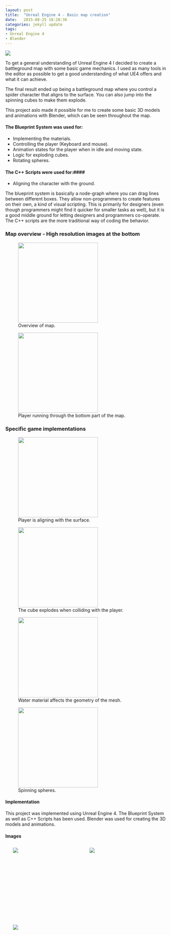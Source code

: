 ```yaml
---
layout: post
title:  "Unreal Engine 4 - Basic map creation"
date:   2015-08-25 18:28:36
categories: jekyll update
tags:
- Unreal Engine 4
- Blender
---
```


<a href="{{ page.url }}">
	<img src="{{ site.baseurl }}/assets/portfolio/unrealoverview/11.png">
</a>

To get a general understanding of Unreal Engine 4 I decided to create a battleground map with some basic game mechanics. I used as many tools in the editor as possible to get a good understanding of what UE4 offers and what it can achieve.

The final result ended up being a battleground map where you control a spider character that aligns to the surface. You can also jump into the spinning cubes to make them explode.

This project aslo made it possible for me to create some basic 3D models and animations with Blender, which can be seen throughout the map.

#### The Blueprint System was used for: ####

- Implementing the materials.
- Controlling the player (Keyboard and mouse).
- Animation states for the player when in idle and moving state.
- Logic for exploding cubes.
- Rotating spheres.

#### The C++ Scripts were used for:#### 

- Aligning the character with the ground.

The blueprint system is basically a node-graph where you can drag lines between different boxes. They allow non-programmers to create features on their own, a kind of visual scripting. This is primarily for designers (even though programmers might find it quicker for smaller tasks as well), but it is a good middle ground for letting designers and programmers co-operate. The C++ scripts are the more traditional way of coding the behavior.

### Map overview - High resolution images at the bottom ###

<figure>
  <img src="{{ site.baseurl }}/assets/portfolio/unrealoverview/GIF/OverviewFlyingTrimmed.gif" height="250px">
  <figcaption> Overview of map. </figcaption>
</figure>

<figure>
  <img src="{{ site.baseurl }}/assets/portfolio/unrealoverview/GIF/OverviewBottomTrimmed.gif" height="250px">
  <figcaption> Player running through the bottom part of the map. </figcaption>
</figure>

### Specific game implementations ### 

<figure>
  <img src="{{ site.baseurl }}/assets/portfolio/unrealoverview/GIF/SurfaceRotationTrimmed.gif" height="250px">
  <figcaption> Player is aligning with the surface. </figcaption>
</figure>

<figure>
  <img src="{{ site.baseurl }}/assets/portfolio/unrealoverview/GIF/ExplosionTrimmed.gif" height="250px">
  <figcaption> The cube explodes when colliding with the player. </figcaption>
</figure>

<figure>
  <img src="{{ site.baseurl }}/assets/portfolio/unrealoverview/GIF/Water2Trimmed.gif" height="250px">
  <figcaption> Water material affects the geometry of the mesh. </figcaption>
</figure>

<figure>
  <img src="{{ site.baseurl }}/assets/portfolio/unrealoverview/GIF/SpinningBallsTrimmed.gif" height="250px"/>
  <figcaption> Spinning spheres. </figcaption>
</figure>

#### Implementation ####

This project was implemented using Unreal Engine 4. The Blueprint System as well as C++ Scripts has been used. Blender was used for creating the 3D models and animations.

#### Images ####

<style>
	ul#menu li {
		float: left;
	    display:inline;
	    margin: 10px 10px 0 0;
	}
	ul#menu {
		margin: 0 0 0 0;
	}
	div.img li {
		height: 230px;
		width: 230px;
		overflow: hidden;
	}

	div.img img {
		max-height: 100%;
		max-width: 100%;
	}
</style>

<div class="img">
	<ul id="menu">
		<li><a href="{{ site.baseurl }}/assets/portfolio/unrealoverview/1.png">
			<img src="{{ site.baseurl }}/assets/portfolio/unrealoverview/1.png"/>
		</a>
		</li>
		  	<li><a href="{{ site.baseurl }}/assets/portfolio/unrealoverview/2.png">
			<img src="{{ site.baseurl }}/assets/portfolio/unrealoverview/2.png"/>
		</a>
		</li>
		  	<li><a href="{{ site.baseurl }}/assets/portfolio/unrealoverview/3.png">
			<img src="{{ site.baseurl }}/assets/portfolio/unrealoverview/3.png"/>
		</a>
		</li>
	</ul>

	<ul id="menu">
		<li><a href="{{ site.baseurl }}/assets/portfolio/unrealoverview/4.png">
			<img src="{{ site.baseurl }}/assets/portfolio/unrealoverview/4.png"/>
		</a>
		</li>
		  	<li><a href="{{ site.baseurl }}/assets/portfolio/unrealoverview/5.png">
			<img src="{{ site.baseurl }}/assets/portfolio/unrealoverview/5.png"/>
		</a>
		</li>
		  	<li><a href="{{ site.baseurl }}/assets/portfolio/unrealoverview/6.png">
			<img src="{{ site.baseurl }}/assets/portfolio/unrealoverview/6.png"/>
		</a>
		</li>
	</ul>

	<ul id="menu">
		<li><a href="{{ site.baseurl }}/assets/portfolio/unrealoverview/7.png">
			<img src="{{ site.baseurl }}/assets/portfolio/unrealoverview/7.png"/>
		</a>
		</li>
		  	<li><a href="{{ site.baseurl }}/assets/portfolio/unrealoverview/8.png">
			<img src="{{ site.baseurl }}/assets/portfolio/unrealoverview/8.png"/>
		</a>
		</li>
		  	<li><a href="{{ site.baseurl }}/assets/portfolio/unrealoverview/9.png">
			<img src="{{ site.baseurl }}/assets/portfolio/unrealoverview/9.png"/>
		</a>
		</li>
	</ul>

	<ul id="menu">
		<li><a href="{{ site.baseurl }}/assets/portfolio/unrealoverview/10.png">
			<img src="{{ site.baseurl }}/assets/portfolio/unrealoverview/10.png"/>
		</a>
		</li>
		  	<li><a href="{{ site.baseurl }}/assets/portfolio/unrealoverview/11.png">
			<img src="{{ site.baseurl }}/assets/portfolio/unrealoverview/11.png"/>
		</a>
		</li>
		  	<li><a href="{{ site.baseurl }}/assets/portfolio/unrealoverview/12.png">
			<img src="{{ site.baseurl }}/assets/portfolio/unrealoverview/12.png"/>
		</a>
		</li>
	</ul>

	<ul id="menu">
		<li><a href="{{ site.baseurl }}/assets/portfolio/unrealoverview/13.png">
			<img src="{{ site.baseurl }}/assets/portfolio/unrealoverview/13.png"/>
		</a>
		</li>
		  	<li><a href="{{ site.baseurl }}/assets/portfolio/unrealoverview/14.png">
			<img src="{{ site.baseurl }}/assets/portfolio/unrealoverview/14.png"/>
		</a>
		</li>
	</ul>
</div>

[ZackWebPage]:      http://wzackw.com
[LudumDare]: 		http://ludumdare.com/compo/ludum-dare-33/